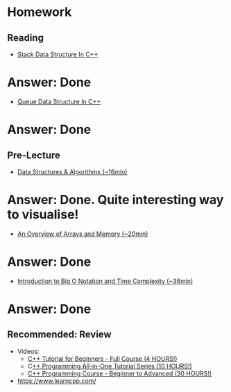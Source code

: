 # Homework

## Reading

- [Stack Data Structure In C++](https://www.softwaretestinghelp.com/stack-in-cpp/)
# Answer: Done
- [Queue Data Structure In C++](https://www.softwaretestinghelp.com/queue-in-cpp/)
# Answer: Done

## Pre-Lecture

- [Data Structures & Algorithms (~16min)](https://youtu.be/bum_19loj9A)
# Answer: Done. Quite interesting way to visualise!
- [An Overview of Arrays and Memory (~20min)](https://youtu.be/pmN9ExDf3yQ)
# Answer: Done
- [Introduction to Big O Notation and Time Complexity (~36min)](https://youtu.be/D6xkbGLQesk)
# Answer: Done

## Recommended: Review

- Videos:
  - [C++ Tutorial for Beginners - Full Course (4 HOURS!)](https://youtu.be/vLnPwxZdW4Y)
  - C[++ Programming All-in-One Tutorial Series (10 HOURS!)](https://youtu.be/_bYFu9mBnr4)
  - [ C++ Programming Course - Beginner to Advanced (30 HOURS!)](https://youtu.be/8jLOx1hD3_o)
- https://www.learncpp.com/
